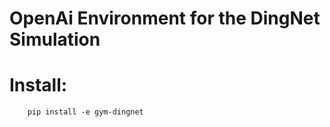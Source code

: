 # OpenAi Environment for the DingNet Simulation

# Install:

```
    pip install -e gym-dingnet
```
